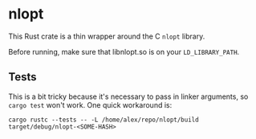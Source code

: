 # nlopt

This Rust crate is a thin wrapper around the C `nlopt` library.

Before running, make sure that libnlopt.so is on your `LD_LIBRARY_PATH`.


## Tests

This is a bit tricky because it's necessary to pass in linker arguments, so
`cargo test` won't work. One quick workaround is:
```
cargo rustc --tests -- -L /home/alex/repo/nlopt/build
target/debug/nlopt-<SOME-HASH>
```
